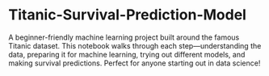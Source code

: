 # Titanic-Survival-Prediction-Model
A beginner-friendly machine learning project built around the famous Titanic dataset. This notebook walks through each step—understanding the data, preparing it for machine learning, trying out different models, and making survival predictions. Perfect for anyone starting out in data science!
